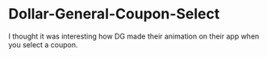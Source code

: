 # Dollar-General-Coupon-Select
I thought it was interesting how DG made their animation on their app when you select a coupon.
